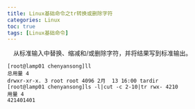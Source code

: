 ```yaml
---
title: Linux基础命令之tr转换或删除字符
categories: Linux   
toc: true  
tags: [Linux基础命令]
---
```



&emsp;从标准输入中替换、缩减和/或删除字符，并将结果写到标准输出。

```
[root@lamp01 chenyansong]ll
总用量 4
drwxr-xr-x. 3 root root 4096 2月  13 16:00 tardir
[root@lamp01 chenyansong]ls -l|cut -c 2-10|tr rwx- 4210
用量 4
421401401

```


